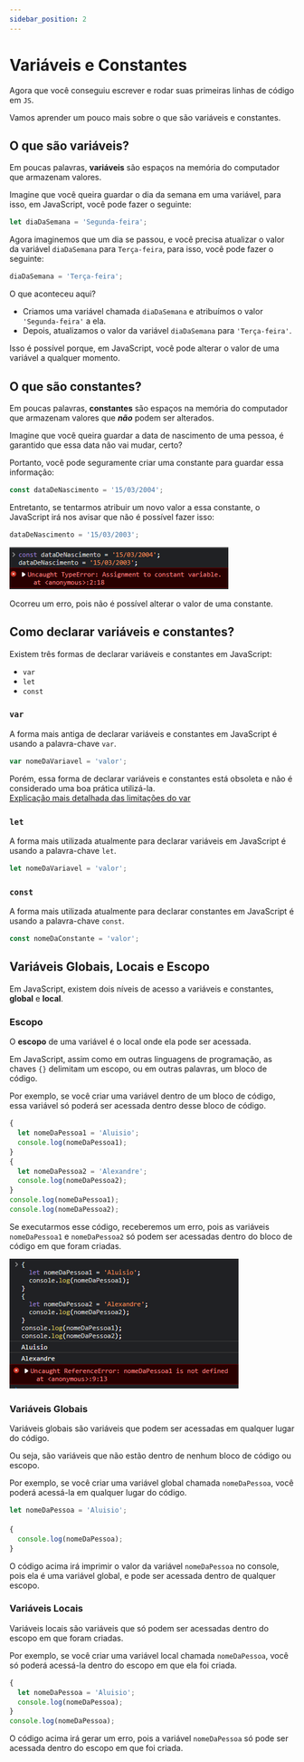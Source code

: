 ```yaml
---
sidebar_position: 2
---
```


# Variáveis e Constantes

Agora que você conseguiu escrever e rodar suas primeiras linhas de código em `JS`.

Vamos aprender um pouco mais sobre o que são variáveis e constantes.

## O que são variáveis?

Em poucas palavras, **variáveis** são espaços na memória do computador que armazenam valores.

Imagine que você queira guardar o dia da semana em uma variável, para isso, em JavaScript, você pode fazer o seguinte:

```js
let diaDaSemana = 'Segunda-feira';
```

Agora imaginemos que um dia se passou, e você precisa atualizar o valor da variável `diaDaSemana` para `Terça-feira`, para isso, você pode fazer o seguinte:

```js
diaDaSemana = 'Terça-feira';
```

O que aconteceu aqui?

- Criamos uma variável chamada `diaDaSemana` e atribuímos o valor `'Segunda-feira'` a ela.
- Depois, atualizamos o valor da variável `diaDaSemana` para `'Terça-feira'`.

Isso é possível porque, em JavaScript, você pode alterar o valor de uma variável a qualquer momento.

## O que são constantes?

Em poucas palavras, **constantes** são espaços na memória do computador que armazenam valores que **_não_** podem ser alterados.

Imagine que você queira guardar a data de nascimento de uma pessoa, é garantido que essa data não vai mudar, certo?

Portanto, você pode seguramente criar uma constante para guardar essa informação:

```js
const dataDeNascimento = '15/03/2004';
```

Entretanto, se tentarmos atribuir um novo valor a essa constante, o JavaScript irá nos avisar que não é possível fazer isso:

```js
dataDeNascimento = '15/03/2003';
```

![Erro ao tentar alterar o valor de uma constante](../../../static/img/javascript/variables/variables-js-1.png)

Ocorreu um erro, pois não é possível alterar o valor de uma constante.

## Como declarar variáveis e constantes?

Existem três formas de declarar variáveis e constantes em JavaScript:

- `var`
- `let`
- `const`

### `var`

A forma mais antiga de declarar variáveis e constantes em JavaScript é usando a palavra-chave `var`.

```js
var nomeDaVariavel = 'valor';
```

Porém, essa forma de declarar variáveis e constantes está obsoleta e não é considerado uma boa prática utilizá-la.<br/>
[Explicação mais detalhada das limitações do var](https://javascript.plainenglish.io/4-reasons-why-var-is-considered-obsolete-in-modern-javascript-a30296b5f08f)

### `let`

A forma mais utilizada atualmente para declarar variáveis em JavaScript é usando a palavra-chave `let`.

```js
let nomeDaVariavel = 'valor';
```

### `const`

A forma mais utilizada atualmente para declarar constantes em JavaScript é usando a palavra-chave `const`.

```js
const nomeDaConstante = 'valor';
```

## Variáveis Globais, Locais e Escopo

Em JavaScript, existem dois níveis de acesso a variáveis e constantes, **global** e **local**.

### Escopo

O **escopo** de uma variável é o local onde ela pode ser acessada.

Em JavaScript, assim como em outras linguagens de programação, as chaves `{}` delimitam um escopo, ou em outras palavras, um bloco de código.

Por exemplo, se você criar uma variável dentro de um bloco de código, essa variável só poderá ser acessada dentro desse bloco de código.

```js
{
  let nomeDaPessoa1 = 'Aluisio';
  console.log(nomeDaPessoa1);
}
{
  let nomeDaPessoa2 = 'Alexandre';
  console.log(nomeDaPessoa2);
}
console.log(nomeDaPessoa1);
console.log(nomeDaPessoa2);
```

Se executarmos esse código, receberemos um erro, pois as variáveis `nomeDaPessoa1` e `nomeDaPessoa2` só podem ser acessadas dentro do bloco de código em que foram criadas.

![Erro ao tentar acessar variável fora do escopo](../../../static/img/javascript/variables/variables-js-2.png)

### Variáveis Globais

Variáveis globais são variáveis que podem ser acessadas em qualquer lugar do código.

Ou seja, são variáveis que não estão dentro de nenhum bloco de código ou escopo.

Por exemplo, se você criar uma variável global chamada `nomeDaPessoa`, você poderá acessá-la em qualquer lugar do código.

```js
let nomeDaPessoa = 'Aluisio';

{
  console.log(nomeDaPessoa);
}
```

O código acima irá imprimir o valor da variável `nomeDaPessoa` no console, pois ela é uma variável global, e pode ser acessada dentro de qualquer escopo.

### Variáveis Locais

Variáveis locais são variáveis que só podem ser acessadas dentro do escopo em que foram criadas.

Por exemplo, se você criar uma variável local chamada `nomeDaPessoa`, você só poderá acessá-la dentro do escopo em que ela foi criada.

```js
{
  let nomeDaPessoa = 'Aluisio';
  console.log(nomeDaPessoa);
}
console.log(nomeDaPessoa);
```

O código acima irá gerar um erro, pois a variável `nomeDaPessoa` só pode ser acessada dentro do escopo em que foi criada.

